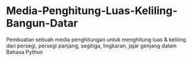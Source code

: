 # Media-Penghitung-Luas-Keliling-Bangun-Datar
Pembuatan sebuah media penghitungan untuk menghitung luas &amp; keliling dari persegi, persegi panjang, segitiga, lingkaran, jajar genjang dalam Bahasa Python
